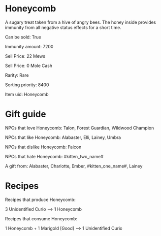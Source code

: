 # Honeycomb

A sugary treat taken from a hive of angry bees. The honey inside provides immunity from all negative status effects for a short time.

Can be sold: True

Immunity amount: 7200

Sell Price: 22 Mews

Sell Price: 0 Mole Cash

Rarity: Rare

Sorting priority: 8400

Item uid: Honeycomb

# Gift guide

NPCs that love Honeycomb: Talon, Forest Guardian, Wildwood Champion

NPCs that like Honeycomb: Alabaster, Elli, Lainey, Umbra

NPCs that dislike Honeycomb: Falcon

NPCs that hate Honeycomb: #kitten_two_name#

A gift from: Alabaster, Charlotte, Ember, #kitten_one_name#, Lainey

# Recipes

Recipes that produce Honeycomb:

3 Unidentified Curio --> 1 Honeycomb

Recipes that consume Honeycomb:

1 Honeycomb + 1 Marigold [Good] --> 1 Unidentified Curio